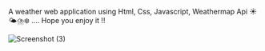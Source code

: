 A weather web application using Html, Css, Javascript, Weathermap Api ☀️🌤⛈❄️ .... Hope you enjoy it !!

![Screenshot (3)](https://user-images.githubusercontent.com/91950357/150672275-533be444-eeea-4b4a-8222-cc769258c74f.png)
